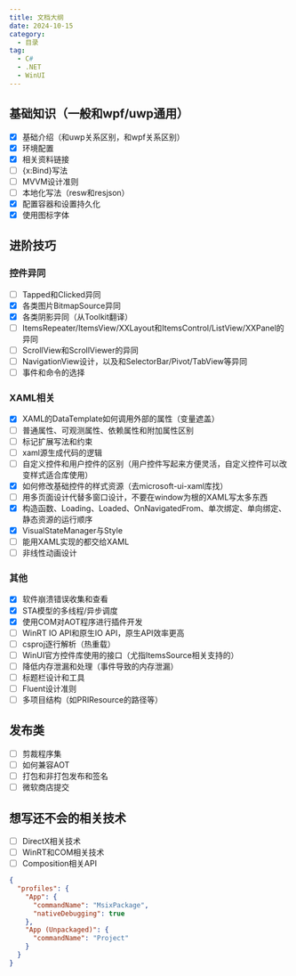 ```yaml
---
title: 文档大纲
date: 2024-10-15
category:
  - 目录
tag:
  - C#
  - .NET
  - WinUI
---
```


## 基础知识（一般和wpf/uwp通用）

- [x] 基础介绍（和uwp关系区别，和wpf关系区别）
- [x] 环境配置
- [x] 相关资料链接
- [ ] {x:Bind}写法
- [ ] MVVM设计准则
- [ ] 本地化写法（resw和resjson）
- [x] 配置容器和设置持久化
- [x] 使用图标字体

## 进阶技巧

### 控件异同

- [ ] Tapped和Clicked异同
- [x] 各类图片BitmapSource异同
- [x] 各类阴影异同（从Toolkit翻译）
- [ ] ItemsRepeater/ItemsView/XXLayout和ItemsControl/ListView/XXPanel的异同
- [ ] ScrollView和ScrollViewer的异同
- [ ] NavigationView设计，以及和SelectorBar/Pivot/TabView等异同
- [ ] 事件和命令的选择

### XAML相关

- [x] XAML的DataTemplate如何调用外部的属性（变量遮盖）
- [ ] 普通属性、可观测属性、依赖属性和附加属性区别
- [ ] 标记扩展写法和约束
- [ ] xaml源生成代码的逻辑
- [ ] 自定义控件和用户控件的区别（用户控件写起来方便灵活，自定义控件可以改变样式适合库使用）
- [x] 如何修改基础控件的样式资源（去microsoft-ui-xaml库找）
- [ ] 用多页面设计代替多窗口设计，不要在window为根的XAML写太多东西
- [x] 构造函数、Loading、Loaded、OnNavigatedFrom、单次绑定、单向绑定、静态资源的运行顺序
- [x] VisualStateManager与Style
- [ ] 能用XAML实现的都交给XAML
- [ ] 非线性动画设计

### 其他

- [x] 软件崩溃错误收集和查看
- [x] STA模型的多线程/异步调度
- [x] 使用COM对AOT程序进行插件开发
- [ ] WinRT IO API和原生IO API，原生API效率更高
- [ ] csproj逐行解析（热重载）
- [ ] WinUI官方控件库使用的接口（尤指ItemsSource相关支持的）
- [ ] 降低内存泄漏和处理（事件导致的内存泄漏）
- [ ] 标题栏设计和工具
- [ ] Fluent设计准则
- [ ] 多项目结构（如PRIResource的路径等）

## 发布类

- [ ] 剪裁程序集
- [ ] 如何兼容AOT
- [ ] 打包和非打包发布和签名
- [ ] 微软商店提交

## 想写还不会的相关技术

- [ ] DirectX相关技术
- [ ] WinRT和COM相关技术
- [ ] Composition相关API

```json
{
  "profiles": {
    "App": {
      "commandName": "MsixPackage",
      "nativeDebugging": true
    },
    "App (Unpackaged)": {
      "commandName": "Project"
    }
  }
}
```
